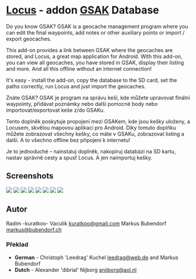 # [Locus](http://www.locusmap.eu/) - addon [GSAK](http://gsak.net) Database

Do you know GSAK? 
GSAK is a geocache management program where you can edit the final waypoints,
add notes or other auxiliary points or import / export geocaches.

This add-on provides a link between GSAK where the geocaches are stored,
and Locus, a great map application for Android. With this add-on, you can view all geocaches,
you have stored in GSAK, display their listing and more. 
And all this offline without an internet connection!

It's easy - install the add-on, copy the database to the SD card,
set the paths correctly, run Locus and just import the geocaches.


Znáte GSAK? GSAK je program na správu keší, kde můžete upravovat finální waypointy, 
přidávat poznámky nebo další pomocné body nebo importovat/exportovat keše z/do GSAKu.

Tento doplněk poskytuje propojení mezi GSAKem, kde jsou kešky uloženy, 
a Locusem, skvělou mapovou aplikací pro Android. Díky tomuto doplňku můžete zobrazovat všechny kešky, 
co máte v GSAKu, zobrazovat listing a další. A to všechno offline bez připojení k internetu!

Je to jednoduché – nainstaluj doplněk, nakopíruj databázi na SD kartu, 
nastav správně cesty a spusť Locus. A jen naimportuj kešky.

## Screenshots
[![](http://i.imgur.com/wDRbp.png)](http://i.imgur.com/RhLMs.png)
[![](http://i.imgur.com/20iA6.png)](http://i.imgur.com/f1PU6.png)
[![](http://i.imgur.com/HY2G7.png)](http://i.imgur.com/gRxiW.png)
[![](http://i.imgur.com/7vNe9.png)](http://i.imgur.com/eyppO.png)
[![](http://i.imgur.com/fzfBA.png)](http://i.imgur.com/gq5g8.png)
[![](http://i.imgur.com/SoELb.png)](http://i.imgur.com/T69go.png)
[![](http://i.imgur.com/GPT0L.png)](http://i.imgur.com/yquTP.png)
[![](http://i.imgur.com/MGaZZ.png)](http://i.imgur.com/QRD46.png)

## Autor

Radim -kuratkoo- Vaculik kuratkoo@gmail.com
Markus Bubendorf markus@bubendorf.ch

### Překlad

* **German** - Christoph 'Leedrag' Kuchel leedrag@web.de and Markus Bubendorf
* **Dutch** - Alexander 'dibrial' Nijborg anijborg@aol.nl
